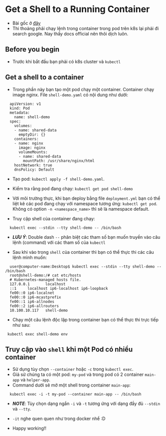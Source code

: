 # Get a Shell to a Running Container

- Bài gốc ở [đây](https://kubernetes.io/docs/tasks/debug-application-cluster/get-shell-running-container/)
- Thi thoảng phải chạy lệnh trong container trong pod trên k8s lại phải đi search google. Nay thấy docs official nên thôi dịch luôn.

## Before you begin

- Trước khi bắt đầu bạn phải có k8s cluster và `kubectl` 

## Get a shell to a container

- Trong phần này bạn tạo một pod chạy một container. Container chạy image nginx. File `shell-demo.yaml` có nội dung như dưới:

```
  apiVersion: v1
  kind: Pod
  metadata:
    name: shell-demo
  spec:
    volumes:
    - name: shared-data
      emptyDir: {}
    containers:
    - name: nginx
      image: nginx
      volumeMounts:
      - name: shared-data
        mountPath: /usr/share/nginx/html
    hostNetwork: true
    dnsPolicy: Default
```

- Tạo pod: `kubectl apply -f shell-demo.yaml`.

- Kiểm tra rằng pod đang chạy: `kubectl get pod shell-demo`

- Với môi trường thực, khi bạn deploy bằng file `deployment.yml` bạn có thể liệt kê các pod đang chạy với namespace tương ứng: `kubectl get pod`. Không có option `-n <namespace_name>` thì sẽ là namespace default.

- Truy cập shell của container đang chạy: 

```
  kubectl exec --stdin --tty shell-demo -- /bin/bash
```

- ***LƯU Ý***: Double dash `--` phân biệt các tham số bạn muốn truyền vào câu lệnh (command) với các tham số của `kubectl`

- Sau khi vào trong `shell` của container thì bạn có thể thực thi các câu lệnh mình muốn:

```
  user@computer-name:Desktop$ kubectl exec --stdin --tty shell-demo -- /bin/bash
  root@shell-demo:/# cat etc/hosts 
  # Kubernetes-managed hosts file.
  127.0.0.1       localhost
  ::1     localhost ip6-localhost ip6-loopback
  fe00::0 ip6-localnet
  fe00::0 ip6-mcastprefix
  fe00::1 ip6-allnodes
  fe00::2 ip6-allrouters
  10.100.10.117   shell-demo
```

- Chạy một câu lệnh độc lập trong container bạn có thể thực thi trực tiếp như sau:
```
 kubectl exec shell-demo env
```

## Truy cập vào `shell` khi một Pod có nhiều container

- Sử dụng tùy chọn `--container` hoặc `-c` trong `kubectl exec`.
- Giả sử chúng ta có một pod: `my-pod` và trong pod có 2 container `main-app` và `helper-app`.
- Command dưới sẽ mở một shell trong container `main-app`:

```
  kubectl exec -i -t my-pod --container main-app -- /bin/bash
```

- ***NOTE***: Tùy chọn dạng ngắn `-i` và `-t` tương ứng với dạng đầy đủ `--stdin` và `--tty`. 

- `-it` nghe quen quen như trong docker nhể :D 

- Happy working!!